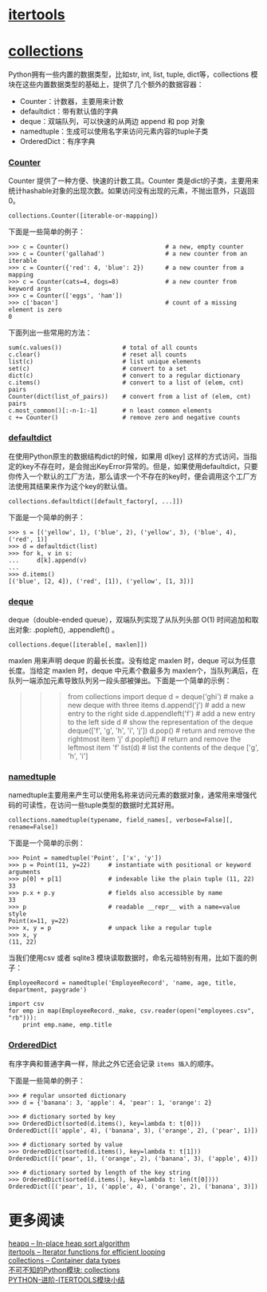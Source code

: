

# [itertools](https://docs.python.org/2.7/library/itertools.html)



# [collections](https://docs.python.org/2.7/library/collections.html)

Python拥有一些内置的数据类型，比如str, int, list, tuple, dict等，collections 模块在这些内置数据类型的基础上，提供了几个额外的数据容器：

* Counter：计数器，主要用来计数
* defaultdict：带有默认值的字典
* deque：双端队列，可以快速的从两边 append 和 pop 对象
* namedtuple：生成可以使用名字来访问元素内容的tuple子类
* OrderedDict：有序字典

### [Counter](https://docs.python.org/2.7/library/collections.html#counter-objects)

Counter 提供了一种方便、快速的计数工具。Counter 类是dict的子类，主要用来统计hashable对象的出现次数。如果访问没有出现的元素，不抛出意外，只返回0。

    collections.Counter([iterable-or-mapping])

下面是一些简单的例子：

    >>> c = Counter()                           # a new, empty counter
    >>> c = Counter('gallahad')                 # a new counter from an iterable
    >>> c = Counter({'red': 4, 'blue': 2})      # a new counter from a mapping
    >>> c = Counter(cats=4, dogs=8)             # a new counter from keyword args
    >>> c = Counter(['eggs', 'ham'])
    >>> c['bacon']                              # count of a missing element is zero
    0

下面列出一些常用的方法：

    sum(c.values())                 # total of all counts
    c.clear()                       # reset all counts
    list(c)                         # list unique elements
    set(c)                          # convert to a set
    dict(c)                         # convert to a regular dictionary
    c.items()                       # convert to a list of (elem, cnt) pairs
    Counter(dict(list_of_pairs))    # convert from a list of (elem, cnt) pairs
    c.most_common()[:-n-1:-1]       # n least common elements
    c += Counter()                  # remove zero and negative counts

### [defaultdict](https://docs.python.org/2.7/library/collections.html#defaultdict-objects)

在使用Python原生的数据结构dict的时候，如果用 d[key] 这样的方式访问，当指定的key不存在时，是会抛出KeyError异常的。但是，如果使用defaultdict，只要你传入一个默认的工厂方法，那么请求一个不存在的key时，便会调用这个工厂方法使用其结果来作为这个key的默认值。

    collections.defaultdict([default_factory[, ...]])

下面是一个简单的例子：

    >>> s = [('yellow', 1), ('blue', 2), ('yellow', 3), ('blue', 4), ('red', 1)]
    >>> d = defaultdict(list)
    >>> for k, v in s:
    ...     d[k].append(v)
    ...
    >>> d.items()
    [('blue', [2, 4]), ('red', [1]), ('yellow', [1, 3])]


### [deque](https://docs.python.org/2.7/library/collections.html#deque-objects)

deque（double-ended queue），双端队列实现了从队列头部 O(1) 时间追加和取出对象: .popleft(), .appendleft() 。

    collections.deque([iterable[, maxlen]])

maxlen 用来声明 deque 的最长长度。没有给定 maxlen 时，deque 可以为任意长度。当给定 maxlen 时，deque 中元素个数最多为 maxlen个，当队列满后，在队列一端添加元素导致队列另一段头部被弹出。下面是一个简单的示例：

>>> from collections import deque
>>> d = deque('ghi')                 # make a new deque with three items
>>> d.append('j')                    # add a new entry to the right side
>>> d.appendleft('f')                # add a new entry to the left side
>>> d                                # show the representation of the deque
deque(['f', 'g', 'h', 'i', 'j'])
>>> d.pop()                          # return and remove the rightmost item
'j'
>>> d.popleft()                      # return and remove the leftmost item
'f'
>>> list(d)                          # list the contents of the deque
['g', 'h', 'i']

### [namedtuple](https://docs.python.org/2.7/library/collections.html#namedtuple-factory-function-for-tuples-with-named-fields)

namedtuple主要用来产生可以使用名称来访问元素的数据对象，通常用来增强代码的可读性，在访问一些tuple类型的数据时尤其好用。

    collections.namedtuple(typename, field_names[, verbose=False][, rename=False])

下面是一个简单的示例：

    >>> Point = namedtuple('Point', ['x', 'y'])
    >>> p = Point(11, y=22)     # instantiate with positional or keyword arguments
    >>> p[0] + p[1]             # indexable like the plain tuple (11, 22)
    33
    >>> p.x + p.y               # fields also accessible by name
    33
    >>> p                       # readable __repr__ with a name=value style
    Point(x=11, y=22)
    >>> x, y = p                # unpack like a regular tuple
    >>> x, y
    (11, 22)

当我们使用csv 或者 sqlite3 模块读取数据时，命名元祖特别有用，比如下面的例子：

    EmployeeRecord = namedtuple('EmployeeRecord', 'name, age, title, department, paygrade')
    
    import csv
    for emp in map(EmployeeRecord._make, csv.reader(open("employees.csv", "rb"))):
        print emp.name, emp.title

### [OrderedDict](https://docs.python.org/2.7/library/collections.html#ordereddict-objects)

有序字典和普通字典一样，除此之外它还会记录 `items 插入`的顺序。

下面是一些简单的例子：

    >>> # regular unsorted dictionary
    >>> d = {'banana': 3, 'apple': 4, 'pear': 1, 'orange': 2}
    
    >>> # dictionary sorted by key
    >>> OrderedDict(sorted(d.items(), key=lambda t: t[0]))
    OrderedDict([('apple', 4), ('banana', 3), ('orange', 2), ('pear', 1)])
    
    >>> # dictionary sorted by value
    >>> OrderedDict(sorted(d.items(), key=lambda t: t[1]))
    OrderedDict([('pear', 1), ('orange', 2), ('banana', 3), ('apple', 4)])
    
    >>> # dictionary sorted by length of the key string
    >>> OrderedDict(sorted(d.items(), key=lambda t: len(t[0])))
    OrderedDict([('pear', 1), ('apple', 4), ('orange', 2), ('banana', 3)])


# 更多阅读
[heapq – In-place heap sort algorithm](https://pymotw.com/2/heapq/)  
[itertools – Iterator functions for efficient looping](https://pymotw.com/2/itertools/index.html#module-itertools)  
[collections – Container data types](https://pymotw.com/2/collections/index.html#module-collections)  
[不可不知的Python模块: collections](http://www.zlovezl.cn/articles/collections-in-python/)  
[PYTHON-进阶-ITERTOOLS模块小结](http://wklken.me/posts/2013/08/20/python-extra-itertools.html)  





